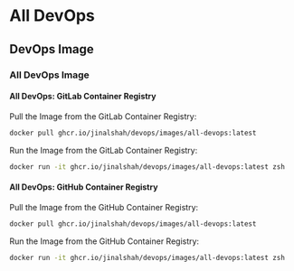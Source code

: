 # All DevOps

## DevOps Image

### All DevOps Image

#### All DevOps: GitLab Container Registry

Pull the Image from the GitLab Container Registry:

```bash
docker pull ghcr.io/jinalshah/devops/images/all-devops:latest
```

Run the Image from the GitLab Container Registry:

```bash
docker run -it ghcr.io/jinalshah/devops/images/all-devops:latest zsh
```

#### All DevOps: GitHub Container Registry

Pull the Image from the GitHub Container Registry:

```bash
docker pull ghcr.io/jinalshah/devops/images/all-devops:latest
```

Run the Image from the GitHub Container Registry:

```bash
docker run -it ghcr.io/jinalshah/devops/images/all-devops:latest zsh
```
